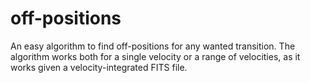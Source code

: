 # off-positions
An easy algorithm to find off-positions for any wanted transition. The algorithm works both for a single velocity or a range of velocities, as it works given a velocity-integrated FITS file.
